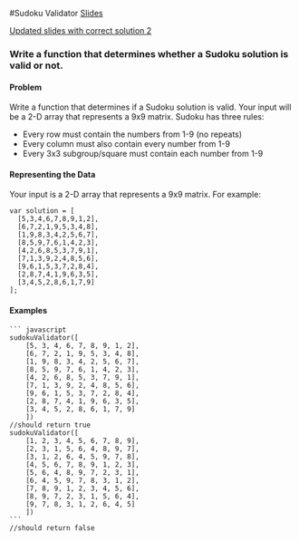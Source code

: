 #Sudoku Validator
<a href="https://slides.com/seemaullal/reacto-3-8/" target="_blank">Slides</a><br>

<a href="https://slides.com/pat310/reacto-3-8/">Updated slides with correct solution 2</a>

### Write a function that determines whether a Sudoku solution is valid or not. ###

#### Problem ####
Write a function that determines if a Sudoku solution is valid. Your input will be a 2-D array that represents a 9x9 matrix. Sudoku has three rules:
 - Every row must contain the numbers from 1-9 (no repeats)
 - Every column must also contain every number from 1-9
 - Every 3x3 subgroup/square must contain each number from 1-9

#### Representing the Data ####
Your input is a 2-D array that represents a 9x9 matrix. For example:
```
var solution = [
  [5,3,4,6,7,8,9,1,2],
  [6,7,2,1,9,5,3,4,8],
  [1,9,8,3,4,2,5,6,7],
  [8,5,9,7,6,1,4,2,3],
  [4,2,6,8,5,3,7,9,1],
  [7,1,3,9,2,4,8,5,6],
  [9,6,1,5,3,7,2,8,4],
  [2,8,7,4,1,9,6,3,5],
  [3,4,5,2,8,6,1,7,9]
];
```

#### Examples ####
    ``` javascript
    sudokuValidator([
        [5, 3, 4, 6, 7, 8, 9, 1, 2],
        [6, 7, 2, 1, 9, 5, 3, 4, 8],
        [1, 9, 8, 3, 4, 2, 5, 6, 7],
        [8, 5, 9, 7, 6, 1, 4, 2, 3],
        [4, 2, 6, 8, 5, 3, 7, 9, 1],
        [7, 1, 3, 9, 2, 4, 8, 5, 6],
        [9, 6, 1, 5, 3, 7, 2, 8, 4],
        [2, 8, 7, 4, 1, 9, 6, 3, 5],
        [3, 4, 5, 2, 8, 6, 1, 7, 9]
        ])
    //should return true
    sudokuValidator([
        [1, 2, 3, 4, 5, 6, 7, 8, 9],
        [2, 3, 1, 5, 6, 4, 8, 9, 7],
        [3, 1, 2, 6, 4, 5, 9, 7, 8],
        [4, 5, 6, 7, 8, 9, 1, 2, 3],
        [5, 6, 4, 8, 9, 7, 2, 3, 1],
        [6, 4, 5, 9, 7, 8, 3, 1, 2],
        [7, 8, 9, 1, 2, 3, 4, 5, 6],
        [8, 9, 7, 2, 3, 1, 5, 6, 4],
        [9, 7, 8, 3, 1, 2, 6, 4, 5]
        ])
    ```
    //should return false


